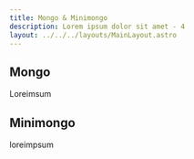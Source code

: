 ```yaml
---
title: Mongo & Minimongo
description: Lorem ipsum dolor sit amet - 4
layout: ../../../layouts/MainLayout.astro
---
```


## Mongo

Loreimsum


## Minimongo

loreimpsum